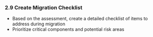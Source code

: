 ### 2.9 Create Migration Checklist
- Based on the assessment, create a detailed checklist of items to address during migration
- Prioritize critical components and potential risk areas
